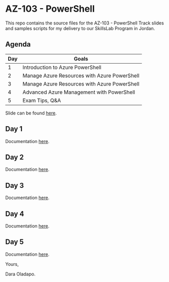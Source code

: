 # AZ-103 - PowerShell

This repo contains the source files for the AZ-103 - PowerShell Track slides and samples scripts for my delivery to our SkillsLab Program in Jordan.

## Agenda

Day | Goals
--|--
1|Introduction to Azure PowerShell
2|Manage Azure Resources with Azure PowerShell
3|Manage Azure Resources with Azure PowerShell
4|Advanced Azure Management with PowerShell
5|Exam Tips, Q&A

Slide can be found [here](Slides/PowerShell-with-Azure.pptx).

## Day 1

Documentation [here](01/info.md).

## Day 2

Documentation [here](02/info.md).

## Day 3

Documentation [here](03/info.md).

## Day 4

Documentation [here](04/info.md).

## Day 5

Documentation [here](05/info.md).

Yours,

Dara Oladapo.

